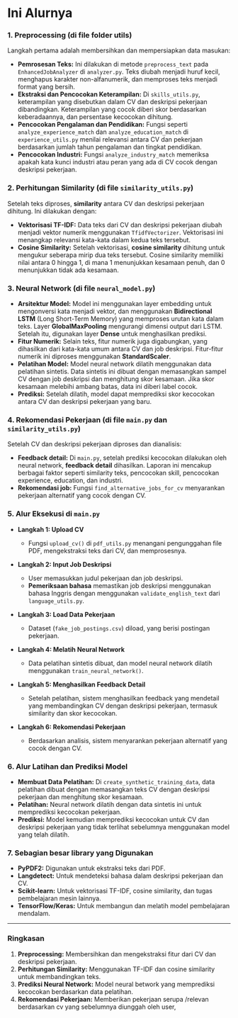 # Ini Alurnya

### 1. **Preprocessing (di file folder utils)**

Langkah pertama adalah membersihkan dan mempersiapkan data masukan:

* **Pemrosesan Teks:** Ini dilakukan di metode `preprocess_text` pada `EnhancedJobAnalyzer` di `analyzer.py`. Teks diubah menjadi huruf kecil, menghapus karakter non-alfanumerik, dan memproses teks menjadi format yang bersih.
* **Ekstraksi dan Pencocokan Keterampilan:** Di `skills_utils.py`, keterampilan yang disebutkan dalam CV dan deskripsi pekerjaan dibandingkan. Keterampilan yang cocok diberi skor berdasarkan keberadaannya, dan persentase kecocokan dihitung.
* **Pencocokan Pengalaman dan Pendidikan:** Fungsi seperti `analyze_experience_match` dan `analyze_education_match` di `experience_utils.py` menilai relevansi antara CV dan pekerjaan berdasarkan jumlah tahun pengalaman dan tingkat pendidikan.
* **Pencocokan Industri:** Fungsi `analyze_industry_match` memeriksa apakah kata kunci industri atau peran yang ada di CV cocok dengan deskripsi pekerjaan.

### 2. **Perhitungan Similarity (di file `similarity_utils.py`)**

Setelah teks diproses, **similarity** antara CV dan deskripsi pekerjaan dihitung. Ini dilakukan dengan:

* **Vektorisasi TF-IDF:** Data teks dari CV dan deskripsi pekerjaan diubah menjadi vektor numerik menggunakan `TfidfVectorizer`. Vektorisasi ini menangkap relevansi kata-kata dalam kedua teks tersebut.
* **Cosine Similarity:** Setelah vektorisasi, **cosine similarity** dihitung untuk mengukur seberapa mirip dua teks tersebut. Cosine similarity memiliki nilai antara 0 hingga 1, di mana 1 menunjukkan kesamaan penuh, dan 0 menunjukkan tidak ada kesamaan.

### 3. **Neural Network (di file `neural_model.py`)**


* **Arsitektur Model:** Model ini menggunakan layer embedding untuk mengonversi kata menjadi vektor, dan menggunakan **Bidirectional LSTM** (Long Short-Term Memory) yang memproses urutan kata dalam teks. Layer **GlobalMaxPooling** mengurangi dimensi output dari LSTM. Setelah itu, digunakan layer **Dense** untuk menghasilkan prediksi.
* **Fitur Numerik:** Selain teks, fitur numerik juga digabungkan, yang dihasilkan dari kata-kata umum antara CV dan job deskripsi. Fitur-fitur numerik ini diproses menggunakan **StandardScaler**.
* **Pelatihan Model:** Model neural network dilatih menggunakan data pelatihan sintetis. Data sintetis ini dibuat dengan memasangkan sampel CV dengan job deskripsi dan menghitung skor kesamaan. Jika skor kesamaan melebihi ambang batas, data ini diberi label cocok.
* **Prediksi:** Setelah dilatih, model dapat memprediksi skor kecocokan antara CV dan deskripsi pekerjaan yang baru.

### 4. **Rekomendasi Pekerjaan (di file `main.py` dan `similarity_utils.py`)**

Setelah CV dan deskripsi pekerjaan diproses dan dianalisis:

* **Feedback detail:** Di `main.py`, setelah prediksi kecocokan dilakukan oleh neural network, **feedback detail** dihasilkan. Laporan ini mencakup berbagai faktor seperti similarity teks, pencocokan skill, pencocokan experience, education, dan industri.
* **Rekomendasi job:** Fungsi `find_alternative_jobs_for_cv` menyarankan pekerjaan alternatif yang cocok dengan CV.

### 5. **Alur Eksekusi di `main.py`**

* **Langkah 1: Upload CV**

  * Fungsi `upload_cv()` di `pdf_utils.py` menangani pengunggahan file PDF, mengekstraksi teks dari CV, dan memprosesnya.

* **Langkah 2: Input Job Deskripsi**

  * User memasukkan judul pekerjaan dan job deskripsi.
  * **Pemeriksaan bahasa** memastikan job deskripsi menggunakan bahasa Inggris dengan menggunakan `validate_english_text` dari `language_utils.py`.

* **Langkah 3: Load Data Pekerjaan**

  * Dataset (`fake_job_postings.csv`) diload, yang berisi postingan pekerjaan.

* **Langkah 4: Melatih Neural Network**

  * Data pelatihan sintetis dibuat, dan model neural network dilatih menggunakan `train_neural_network()`.

* **Langkah 5: Menghasilkan Feedback Detail**

  * Setelah pelatihan, sistem menghasilkan feedback yang mendetail yang membandingkan CV dengan deskripsi pekerjaan, termasuk similarity dan skor kecocokan.

* **Langkah 6: Rekomendasi Pekerjaan**

  * Berdasarkan analisis, sistem menyarankan pekerjaan alternatif yang cocok dengan CV.

### 6. **Alur Latihan dan Prediksi Model**

* **Membuat Data Pelatihan:** Di `create_synthetic_training_data`, data pelatihan dibuat dengan memasangkan teks CV dengan deskripsi pekerjaan dan menghitung skor kesamaan.
* **Pelatihan:** Neural network dilatih dengan data sintetis ini untuk memprediksi kecocokan pekerjaan.
* **Prediksi:** Model kemudian memprediksi kecocokan untuk CV dan deskripsi pekerjaan yang tidak terlihat sebelumnya menggunakan model yang telah dilatih.

### 7. **Sebagian besar library yang Digunakan**

* **PyPDF2:** Digunakan untuk ekstraksi teks dari PDF.
* **Langdetect:** Untuk mendeteksi bahasa dalam deskripsi pekerjaan dan CV.
* **Scikit-learn:** Untuk vektorisasi TF-IDF, cosine similarity, dan tugas pembelajaran mesin lainnya.
* **TensorFlow/Keras:** Untuk membangun dan melatih model pembelajaran mendalam.

---

### Ringkasan

1. **Preprocessing:** Membersihkan dan mengekstraksi fitur dari CV dan deskripsi pekerjaan.
2. **Perhitungan Similarity:** Menggunakan TF-IDF dan cosine similarity untuk membandingkan teks.
3. **Prediksi Neural Network:** Model neural betwork yang memprediksi kecocokan berdasarkan data pelatihan.
4. **Rekomendasi Pekerjaan:** Memberikan pekerjaan serupa /relevan berdasarkan cv yang sebelumnya diunggah oleh user,
